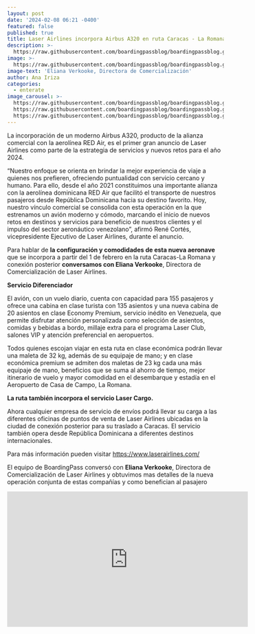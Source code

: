 ```yaml
---
layout: post
date: '2024-02-08 06:21 -0400'
featured: false
published: true
title: Laser Airlines incorpora Airbus A320 en ruta Caracas - La Romana
description: >-
  https://raw.githubusercontent.com/boardingpassblog/boardingpassblog.github.io/main/assets/images/ElinaLaser.png
image: >-
  https://raw.githubusercontent.com/boardingpassblog/boardingpassblog.github.io/main/assets/images/ElinaLaser.png
image-text: 'Eliana Verkooke, Directora de Comercialización'
author: Ana Iriza
categories:
  - enterate
image_carousel: >-
  https://raw.githubusercontent.com/boardingpassblog/boardingpassblog.github.io/main/assets/images/LARE1.jpg
  https://raw.githubusercontent.com/boardingpassblog/boardingpassblog.github.io/main/assets/images/LARE2.jpg
  https://raw.githubusercontent.com/boardingpassblog/boardingpassblog.github.io/main/assets/images/LARE3.jpg
---
```

La incorporación de un moderno Airbus A320, producto de la alianza comercial con la aerolínea RED Air, es el primer gran anuncio de Laser Airlines como parte de la estrategia de servicios y nuevos retos para el año 2024. 

“Nuestro enfoque se orienta en brindar la mejor experiencia de viaje a quienes nos prefieren, ofreciendo puntualidad con servicio cercano y humano. Para ello, desde el año 2021 constituimos una importante alianza con la aerolínea dominicana RED Air que facilitó el transporte de nuestros pasajeros desde República Dominicana hacia su destino favorito. Hoy, nuestro vínculo comercial se consolida con esta operación en la que estrenamos un avión moderno y cómodo, marcando el inicio de nuevos retos en destinos y servicios para beneficio de nuestros clientes y el impulso del sector aeronáutico venezolano”, afirmó René Cortés, vicepresidente Ejecutivo de Laser Airlines, durante el anuncio.

Para hablar de **la configuración y comodidades de esta nueva aeronave** que se incorpora a partir del 1 de febrero en la ruta Caracas-La Romana y conexión posterior **conversamos con Eliana Verkooke**, Directora de Comercialización de Laser Airlines.

**Servicio Diferenciador**

El avión, con un vuelo diario, cuenta con capacidad para 155 pasajeros y ofrece una cabina en clase turista con 135 asientos y una nueva cabina de 20 asientos en clase Economy Premium, servicio inédito en Venezuela, que permite disfrutar atención personalizada como selección de asientos, comidas y bebidas a bordo, millaje extra para el programa Laser Club, salones VIP y atención preferencial en aeropuertos.

Todos quienes escojan viajar en esta ruta en clase económica podrán llevar una maleta de 32 kg, además de su equipaje de mano; y en clase económica premium se admiten dos maletas de 23 kg cada una más equipaje de mano, beneficios que se suma al ahorro de tiempo, mejor itinerario de vuelo y mayor comodidad en el desembarque y estadía en el Aeropuerto de Casa de Campo, La Romana. 

**La ruta también incorpora el servicio Laser Cargo.**

Ahora cualquier empresa de servicio de envíos podrá llevar su carga a las diferentes oficinas de puntos de venta de Laser Airlines ubicadas en la ciudad de conexión posterior para su traslado a Caracas. El servicio también opera desde República Dominicana a diferentes destinos internacionales.

Para más información pueden visitar https://www.laserairlines.com/

El equipo de BoardingPass conversó con **Eliana Verkooke**, Directora de Comercialización de Laser Airlines y obtuvimos mas detalles de la nueva operación conjunta de estas compañías y como benefician al pasajero 

<iframe width="560" height="315" src="https://www.youtube.com/embed/KdfINpWldpA?si=xfAajOroVtULYXUa" title="YouTube video player" frameborder="0" allow="accelerometer; autoplay; clipboard-write; encrypted-media; gyroscope; picture-in-picture; web-share" allowfullscreen></iframe>
